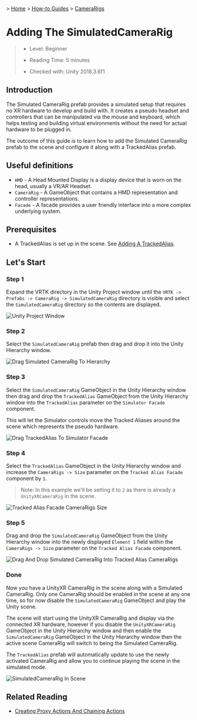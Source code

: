&gt; [Home](../../../../README.md) &gt; [How-to Guides](../../README.md) &gt; [CameraRigs](../README.md)

# Adding The SimulatedCameraRig

> * Level: Beginner
>
> * Reading Time: 5 minutes
>
> * Checked with: Unity 2018.3.6f1

## Introduction

The Simulated CameraRig prefab provides a simulated setup that requires no XR hardware to develop and build with. It creates a pseudo headset and controllers that can be manipulated via the mouse and keyboard, which helps testing and building virtual environments without the need for actual hardware to be plugged in.

The outcome of this guide is to learn how to add the Simulated CameraRig prefab to the scene and configure it along with a TrackedAlias prefab.

## Useful definitions

* `HMD` - A Head Mounted Display is a display device that is worn on the head, usually a VR/AR Headset.
* `CameraRig` - A GameObject that contains a HMD representation and controller representations.
* `Facade` - A facade provides a user friendly interface into a more complex underlying system.

## Prerequisites

* A TrackedAlias is set up in the scene. See [Adding A TrackedAlias](../AddingATrackedAlias/README.md).

## Let's Start

### Step 1

Expand the VRTK directory in the Unity Project window until the `VRTK -> Prefabs -> CameraRig -> SimulatedCameraRig` directory is visible and select the `SimulatedCameraRig` directory so the contents are displayed.

![Unity Project Window](assets/images/UnityProjectWindow.png)

### Step 2

Select the `SimulatedCameraRig` prefab then drag and drop it into the Unity Hierarchy window.

![Drag Simulated CameraRig To Hierarchy](assets/images/DragSimulatedCameraRigToHierarchy.png)

### Step 3

Select the `SimulatedCameraRig` GameObject in the Unity Hierarchy window then drag and drop the `TrackedAlias` GameObject from the Unity Hierarchy window into the `TrackedAlias` parameter on the `Simulator Facade` component.

This will let the Simulator controls move the Tracked Aliases around the scene which represents the pseudo hardware.

![Drag TrackedAlias To Simulator Facade](assets/images/DragTrackedAliasToSimulatorFacade.png)

### Step 4

Select the `TrackedAlias` GameObject in the Unity Hierarchy window and increase the `CameraRigs -> Size` parameter on the `Tracked Alias Facade` component by `1`.

> Note: In this example we'll be setting it to `2` as there is already a `UnityXRCameraRig` in the scene.

![Tracked Alias Facade CameraRigs Size](assets/images/TrackedAliasFacadeCameraRigsSize.png)

### Step 5

Drag and drop the `SimulatedCameraRig` GameObject from the Unity Hierarchy window into the newly displayed `Element 1` field within the `CameraRigs -> Size` parameter on the `Tracked Alias Facade` component.

![Drag And Drop Simulated CameraRig Into Tracked Alias CameraRigs](assets/images/DragAndDropSimulatedCameraRigIntoTrackedAliasCameraRigs.png)

### Done

Now you have a UnityXR CameraRig in the scene along with a Simulated CameraRig. Only one CameraRig should be enabled in the scene at any one time, so for now disable the `SimulatedCameraRig` GameObject and play the Unity scene.

The scene will start using the UnityXR CameraRig and display via the connected XR hardware, however if you disable the `UnityXRCameraRig` GameObject in the Unity Hierarchy window and then enable the `SimulatedCameraRig` GameObject in the Unity Hierarchy window then the active scene CameraRig will switch to being the Simulated CameraRig.

The `TrackedAlias` prefab will automatically update to use the newly activated CameraRig and allow you to continue playing the scene in the simulated mode.

![SimulatedCameraRig In Scene](assets/images/SimulatedCameraRigInScene.png)

## Related Reading

* [Creating Proxy Actions And Chaining Actions](../../Actions/CreatingProxyActionsAndChainingActions/README.md)